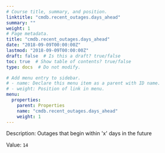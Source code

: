 ```yaml
---
# Course title, summary, and position.
linktitle: "cmdb.recent_outages.days_ahead"
summary: ""
weight: 1
# Page metadata.
title: "cmdb.recent_outages.days_ahead"
date: "2018-09-09T00:00:00Z"
lastmod: "2018-09-09T00:00:00Z"
draft: false  # Is this a draft? true/false
toc: true  # Show table of contents? true/false
type: docs  # Do not modify.

# Add menu entry to sidebar.
# - name: Declare this menu item as a parent with ID name.
# - weight: Position of link in menu.
menu:
  properties:
    parent: Properties
    name: "cmdb.recent_outages.days_ahead"
    weight: 1
---
```


Description: Outages that begin within 'x' days in the future


Value: `14`